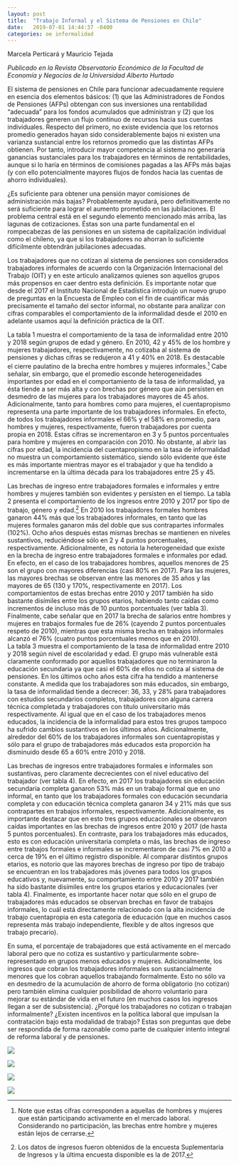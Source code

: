 ```yaml
---
layout: post
title:  "Trabajo Informal y el Sistema de Pensiones en Chile"
date:   2019-07-01 14:44:37 -0400
categories: oe informalidad
---
```


Marcela Perticará y Mauricio Tejada

*Publicado en la Revista Observatorio Económico de la Facultad de Economía y Negocios de la Universidad Alberto Hurtado*

El sistema de pensiones en Chile para funcionar adecuadamente requiere en esencia dos elementos básicos: (1) que las Administradores de Fondos de Pensiones (AFPs) obtengan con sus inversiones una rentabilidad “adecuada” para los fondos acumulados que administran y (2) que los trabajadores generen un flujo continuo de recursos hacia sus cuentas individuales. Respecto del primero, no existe evidencia que los retornos promedio generados hayan sido considerablemente bajos ni existen una varianza sustancial entre los retornos promedio que las distintas AFPs obtienen. Por tanto, introducir mayor competencia al sistema no generaría ganancias sustanciales para los trabajadores en términos de rentabilidades, aunque si lo haría en términos de comisiones pagadas a las AFPs más bajas (y con ello potencialmente mayores flujos de fondos hacia las cuentas de ahorro individuales).

¿Es suficiente para obtener una pensión mayor comisiones de administración más bajas?  Probablemente ayudará, pero definitivamente no será suficiente para lograr el aumento prometido en las jubilaciones. El problema central está en el segundo elemento mencionado más arriba, las lagunas de cotizaciones. Éstas son una parte fundamental en el rompecabezas de las pensiones en un sistema de capitalización individual como el chileno, ya que si los trabajadores no ahorran lo suficiente difícilmente obtendrán jubilaciones adecuadas. 

Los trabajadores que no cotizan al sistema de pensiones son considerados trabajadores informales de acuerdo con la Organización Internacional del Trabajo (OIT) y en este articulo analizamos quienes son aquellos grupos más propensos en caer dentro esta definición. Es importante notar que desde el 2017 el Instituto Nacional de Estadística introdujo un nuevo grupo de preguntas en la Encuesta de Empleo con el fin de cuantificar más precisamente el tamaño del sector informal, no obstante para analizar con cifras comparables el comportamiento de la informalidad desde el 2010 en adelante usamos aquí la definición práctica de la OIT.

La tabla 1 muestra el comportamiento de la tasa de informalidad entre 2010 y 2018 según grupos de edad y género. En 2010, 42 y 45% de los hombre y mujeres trabajadores, respectivamente, no cotizaba al sistema de pensiones y dichas cifras se redujeron a 41 y 40% en 2018. Es destacable el cierre paulatino de la brecha entre hombres y mujeres informales.[^1]  Cabe señalar, sin embargo, que el promedio esconde heterogeneidades importantes por edad en el comportamiento de la tasa de informalidad, ya ésta tiende a ser más alta y con brechas por género que aún persisten en desmedro de las mujeres para los trabajadores mayores de 45 años. Adicionalmente, tanto para hombres como para mujeres, el cuentapropismo representa una parte importante de los trabajadores informales. En efecto, de todos los trabajadores informales el 66% y el 58% en promedio, para hombres y mujeres, respectivamente, fueron trabajadores por cuenta propia en 2018. Estas cifras se incrementaron en 3 y 5 puntos porcentuales para hombre y mujeres en comparación con 2010. No obstante, al abrir las cifras por edad, la incidencia del cuentapropismo en la tasa de informalidad no muestra un comportamiento sistemático, siendo sólo evidente que éste es más importante mientras mayor es el trabajador y que ha tendido a incrementarse en la última década para los trabajadores entre 25 y 45. 

Las brechas de ingreso entre trabajadores formales e informales y entre hombres y mujeres también son evidentes y persisten en el tiempo. La tabla 2 presenta el comportamiento de los ingresos entre 2010 y 2017 por tipo de trabajo, género y edad.[^2]  En 2010 los trabajadores formales hombres ganaron 44% más que los trabajadores informales, en tanto que las mujeres formales ganaron más del doble que sus contrapartes informales (102%). Ocho años después estas mismas brechas se mantienen en niveles sustantivos, reduciéndose sólo en 2 y 4 puntos porcentuales, respectivamente. Adicionalmente, es notoria la heterogeneidad que existe en la brecha de ingreso entre trabajadores formales e informales por edad. En efecto, en el caso de los trabajadores hombres, aquellos menores de 25 son el grupo con mayores diferencias (casi 80% en 2017).  Para las mujeres, las mayores brechas se observan entre las menores de 35 años y las mayores de 65 (130 y 170%, respectivamente en 2017). Los comportamientos de estas brechas entre 2010 y 2017 también ha sido bastante disímiles entre los grupos etarios, habiendo tanto caídas como incrementos de incluso más de 10 puntos porcentuales (ver tabla 3). Finalmente, cabe señalar que en 2017 la brecha de salarios entre hombres y mujeres en trabajos formales fue de 26% (cayendo 2 puntos porcentuales respeto de 2010), mientras que esta misma brecha en trabajos informales alcanzó el 76% (cuatro puntos porcentuales menos que en 2010).   
La tabla 3 muestra el comportamiento de la tasa de informalidad entre 2010 y 2018 según nivel de escolaridad y edad. El grupo más vulnerable está claramente conformado por aquellos trabajadores que no terminaron la educación secundaria ya que casi el 60% de ellos no cotiza al sistema de pensiones. En los últimos ocho años esta cifra ha tendido a mantenerse constante. A medida que los trabajadores son más educados, sin embargo, la tasa de informalidad tiende a decrecer: 36, 33, y 28% para trabajadores con estudios secundarios completos, trabajadores con alguna carrera técnica completada y trabajadores con título universitario más respectivamente. Al igual que en el caso de los trabajadores menos educados, la incidencia de la informalidad para estos tres grupos tampoco ha sufrido cambios sustantivos en los últimos años. Adicionalmente, alrededor del 60% de los trabajadores informales son cuentapropistas y sólo para el grupo de trabajadores más educados esta proporción ha disminuido desde 65 a 60% entre 2010 y 2018. 

Las brechas de ingresos entre trabajadores formales e informales son sustantivas, pero claramente decrecientes con el nivel educativo del trabajador (ver tabla 4). En efecto, en 2017 los trabajadores sin educación secundaria completa ganaron 53% más en un trabajo formal que en uno informal, en tanto que los trabajadores formales con educación secundaria completa y con educación técnica completa ganaron 34 y 21% más que sus contrapartes en trabajos informales, respectivamente. Adicionalmente, es importante destacar que en esto tres grupos educacionales se observaron caídas importantes en las brechas de ingresos entre 2010 y 2017 (de hasta 5 puntos porcentuales). En contraste, para los trabajadores más educados, esto es con educación universitaria completa o más, las brechas de ingreso entre trabajos formales e informales se incrementaron de casi 7% en 2010 a cerca de 19% en el último registro disponible. Al comparar distintos grupos etarios, es notorio que las mayores brechas de ingreso por tipo de trabajo se encuentran en los trabajadores más jóvenes para todos los grupos educativos y, nuevamente, su comportamiento entre 2010 y 2017 también ha sido bastante disímiles entre los grupos etarios y educacionales (ver tabla 4). Finalmente, es importante hacer notar que sólo en el grupo de trabajadores más educados se observan brechas en favor de trabajos informales, lo cuál está directamente relacionado con la alta incidencia de trabajo cuentapropia en esta categoría de educación (que en muchos casos representa más trabajo independiente, flexible y de altos ingresos que trabajo precario).

En suma, el porcentaje de trabajadores que está activamente en el mercado laboral pero que no cotiza es sustantivo y particularmente sobre-representado en grupos menos educados y mujeres. Adicionalmente, los ingresos que cobran los trabajadores informales son sustancialmente menores que los cobran aquellos trabajando formalmente. Esto no sólo va en desmedro de la acumulación de ahorro de forma obligatorio (no cotizan) pero también elimina cualquier posibilidad de ahorro voluntario para mejorar su estándar de vida en el futuro (en muchos casos los ingresos llegan a ser de subsistencia). ¿Porqué los trabajadores no cotizan o trabajan informalmente? ¿Existen incentivos en la política laboral que impulsan la contratación bajo esta modalidad de trabajo? Estas son preguntas que debe ser respondida de forma razonable como parte de cualquier intento integral de reforma laboral y de pensiones. 

[^1]: Note que estas cifras corresponden a aquellas de hombres y mujeres que están participando activamente en el mercado laboral. Considerando no participación, las brechas entre hombre y mujeres están lejos de cerrarse.

[^2]: Los datos de ingresos fueron obtenidos de la encuesta Suplementaria de Ingresos y la última encuesta disponible es la de 2017.

![](/assets/img_posts/informalidad_pensiones_fig1.png)

![](/assets/img_posts/informalidad_pensiones_fig2.png)

![](/assets/img_posts/informalidad_pensiones_fig3.png)

![](/assets/img_posts/informalidad_pensiones_fig4.png)
